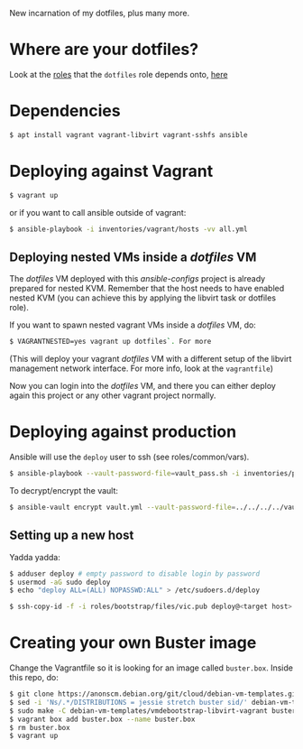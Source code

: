 New incarnation of my dotfiles, plus many more.

# Where are your dotfiles? #

Look at the [roles][roles] that the `dotfiles` role depends onto, [here][dotfiles]

[roles]: https://github.com/viccuad/ansible-configs/tree/master/roles
[dotfiles]: https://github.com/viccuad/ansible-configs/blob/master/roles/dotfiles/meta/main.yml


# Dependencies #

```bash
$ apt install vagrant vagrant-libvirt vagrant-sshfs ansible
```

# Deploying against Vagrant #

```bash
$ vagrant up
```

or if you want to call ansible outside of vagrant:

```bash
$ ansible-playbook -i inventories/vagrant/hosts -vv all.yml
```

## Deploying nested VMs inside a *dotfiles* VM ##

The *dotfiles* VM deployed with this *ansible-configs* project is already
prepared for nested KVM. Remember that the host needs to have enabled nested KVM
(you can achieve this by applying the libvirt task or dotfiles role).

If you want to spawn nested vagrant VMs inside a *dotfiles* VM, do:

```bash
$ VAGRANTNESTED=yes vagrant up dotfiles`. For more
```

(This will deploy your vagrant *dotfiles* VM with a different setup of the
libvirt management network interface. For more info, look at the `vagrantfile`)

Now you can login into the *dotfiles* VM, and there you can either deploy again
this project or any other vagrant project normally.


# Deploying against production #

Ansible will use the `deploy` user to ssh (see roles/common/vars).

```bash
$ ansible-playbook --vault-password-file=vault_pass.sh -i inventories/production/hosts all.yml --check
```

To decrypt/encrypt the vault:
```bash
$ ansible-vault encrypt vault.yml --vault-password-file=../../../../vault_pass.sh
```


## Setting up a new host ##

Yadda yadda:

```bash
$ adduser deploy # empty password to disable login by password
$ usermod -aG sudo deploy
$ echo "deploy ALL=(ALL) NOPASSWD:ALL" > /etc/sudoers.d/deploy
```

``` bash
$ ssh-copy-id -f -i roles/bootstrap/files/vic.pub deploy@<target host>
```


# Creating your own Buster image #

Change the Vagrantfile so it is looking for an image called `buster.box`.
Inside this repo, do:

```bash
$ git clone https://anonscm.debian.org/git/cloud/debian-vm-templates.git
$ sed -i 'Ns/.*/DISTRIBUTIONS = jessie stretch buster sid/' debian-vm-templates/vmdebootstrap-libvirt-vagrant/Makefile
$ sudo make -C debian-vm-templates/vmdebootstrap-libvirt-vagrant buster
$ vagrant box add buster.box --name buster.box
$ rm buster.box
$ vagrant up
```
